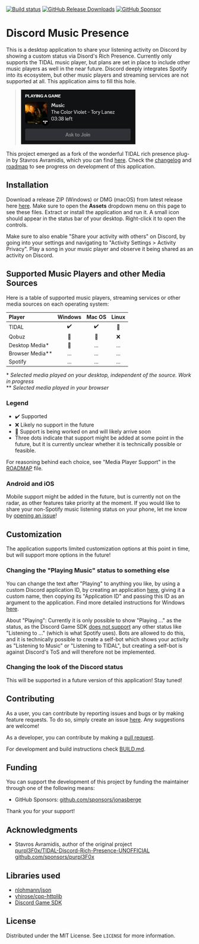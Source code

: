 [![Build status](https://ci.appveyor.com/api/projects/status/bthj30lvfthw9es0?svg=true)](https://ci.appveyor.com/project/jonasberge/discord-music-presence)
[![GitHub Release Downloads](https://img.shields.io/github/downloads/jonasberge/discord-music-presence/total?style=flat)](https://github.com/jonasberge/discord-music-presence/releases)
[![GitHub Sponsor](https://img.shields.io/badge/sponsor-30363D?style=flat&logo=GitHub-Sponsors)](https://github.com/sponsors/jonasberge)

# Discord Music Presence

This is a desktop application to share your listening activity
on Discord by showing a custom status via Disord's Rich Presence.
Currently only supports the TIDAL music player, but plans are set in place
to include other music players as well in the near future.
Discord deeply integrates Spotify into its ecosystem,
but other music players and streaming services are not supported at all.
This application aims to fill this hole.

> ![Screenshot of what the discord status currently looks like](./assets/screenshot.png)

This project emerged as a fork of the wonderful TIDAL rich presence plug-in by Stavros Avramidis,
which you can find [here](https://github.com/purpl3F0x/TIDAL-Discord-Rich-Presence-UNOFFICIAL).
Check the [changelog](./CHANGELOG.md) and [roadmap](./ROADMAP.md)
to see progress on development of this application.

## Installation

Download a release ZIP (Windows) or DMG (macOS) from latest release here
[here](https://github.com/jonasberge/discord-music-presence/releases).
Make sure to open the **Assets** dropdown menu on this page to see these files.
Extract or install the application and run it.
A small icon should appear in the status bar of your desktop.
Right-click it to open the controls.

Make sure to also enable "Share your activity with others" on Discord,
by going into your settings and navigating to "Activity Settings > Activity Privacy".
Play a song in your music player and observe it being shared as an activity on Discord.

## Supported Music Players and other Media Sources

Here is a table of supported music players, streaming services
or other media sources on each operating system:

| Player | Windows | Mac OS | Linux |
|:-|:-:|:-:|:-:|
| TIDAL | :heavy_check_mark: | :heavy_check_mark: | :memo: |
| Qobuz | :memo: | :memo: | :x: |
| Desktop Media\* | :memo: | ... | ... |
| Browser Media\*\* | ... | ... | ... |
| Spotify | ... | ... | ... |

\* *Selected media played on your desktop,
independent of the source. Work in progress*  
\*\* *Selected media played in your browser*

### Legend

- :heavy_check_mark: Supported
- :x: Likely no support in the future
- :memo: Support is being worked on and will likely arrive soon
- Three dots indicate that support might be added at some point in the future,
but it is currently unclear whether it is technically possible or feasible.

For reasoning behind each choice,
see "Media Player Support" in the [ROADMAP](./ROADMAP.md) file.

### Android and iOS

Mobile support might be added in the future,
but is currently not on the radar,
as other features take priority at the moment.
If you would like to share your non-Spotify music listening status on your phone,
let me know by [opening an issue](https://github.com/jonasberge/discord-music-presence/issues)!

## Customization

The application supports limited customization options at this point in time,
but will support more options in the future!

### Changing the "Playing Music" status to something else

You can change the text after "Playing" to anything you like,
by using a custom Discord application ID,
by creating an application [here](https://discord.com/developers/applications),
giving it a custom name, then copying its "Application ID"
and passing this ID as an argument to the application.
Find more detailed instructions for Windows
[here](https://github.com/purpl3F0x/TIDAL-Discord-Rich-Presence-UNOFFICIAL/pull/100#issuecomment-2007452770).

About "Playing": Currently it is only possible to show "Playing ..." as the status,
as the Discord Game SDK [does not support](https://github.com/discord/discord-api-docs/issues/1002)
any other status like "Listening to ..." (which is what Spotify uses).
Bots are allowed to do this, and it is technically possible to create a self-bot
which shows your activity as "Listening to Music" or "Listening to TIDAL",
but creating a self-bot is against Discord's ToS
and will therefore not be implemented.

### Changing the look of the Discord status

This will be supported in a future version of this application! Stay tuned!

## Contributing

As a user, you can contribute by reporting issues and bugs
or by making feature requests.
To do so, simply create an issue
[here](https://github.com/jonasberge/discord-music-presence/issues).
Any suggestions are welcome!

As a developer, you can contribute by making a
[pull request](https://github.com/jonasberge/discord-music-presence/pulls).

For development and build instructions check [BUILD.md](./BUILD.md).

## Funding

You can support the development of this project
by funding the maintainer through one of the following means:

- GitHub Sponsors: [github.com/sponsors/jonasberge](https://github.com/sponsors/jonasberge)

Thank you for your support!

## Acknowledgments

- Stavros Avramidis, author of the original project  
[purpl3F0x/TIDAL-Discord-Rich-Presence-UNOFFICIAL](https://github.com/purpl3F0x/TIDAL-Discord-Rich-Presence-UNOFFICIAL)  
[github.com/sponsors/purpl3F0x](https://github.com/sponsors/purpl3F0x)

## Libraries used

- [nlohmann/json](https://github.com/nlohmann/json)
- [yhirose/cpp-httplib](https://github.com/yhirose/cpp-httplib)
- [Discord Game SDK](https://discord.com/developers/docs/game-sdk/getting-started)

## License

Distributed under the MIT License.
See `LICENSE` for more information.
